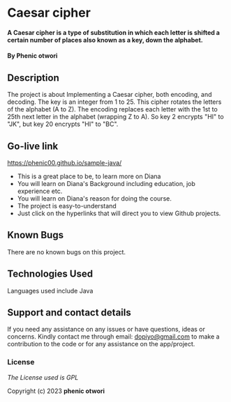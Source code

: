 # Caesar cipher

#### A Caesar cipher is a type of substitution in which each letter is shifted a certain number of places also known as a key, down the alphabet.
#### By **Phenic otwori**

## Description
  The project is about Implementing a Caesar cipher, both encoding, and decoding. The key is an integer from 1 to 25. This cipher rotates the letters of the alphabet (A to Z). The encoding replaces each letter with the 1st to 25th next letter in the alphabet (wrapping Z to A). So key 2 encrypts "HI" to "JK", but key 20 encrypts "HI" to "BC".

## Go-live link
https://phenic00.github.io/sample-java/


- This is a great place to be, to learn more on Diana
- You will learn on Diana's Background including education, job experience etc.
- You will learn on Diana's reason for doing the course.
- The project is easy-to-understand
- Just click on the hyperlinks that will direct you to view Github projects.

## Known Bugs

There are no known bugs on this project.

## Technologies Used

Languages used include Java
## Support and contact details

If you need any assistance on any issues or have questions, ideas or concerns. Kindly contact me through email: dopiyo@gmail.com to make a contribution to the code or for any assistance on the app/project.

### License

_The License used is GPL_

Copyright (c) 2023 **phenic otwori**
